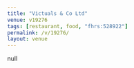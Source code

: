 ```yaml
---
title: "Victuals & Co Ltd"
venue: v19276
tags: [restaurant, food, "fhrs:528922"]
permalink: /v/19276/
layout: venue
---
```

null